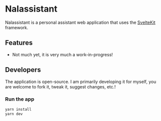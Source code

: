 # Nalassistant

Nalassistant is a personal assistant web application that uses the [SvelteKit](https://kit.svelte.dev/) framework.

## Features

* Not much yet, it is very much a work-in-progress!

## Developers
The application is open-source. I am primarily developing it for myself, you are welcome to fork it, tweak it, suggest changes, etc.!

### Run the app
```bash
yarn install
yarn dev
```

